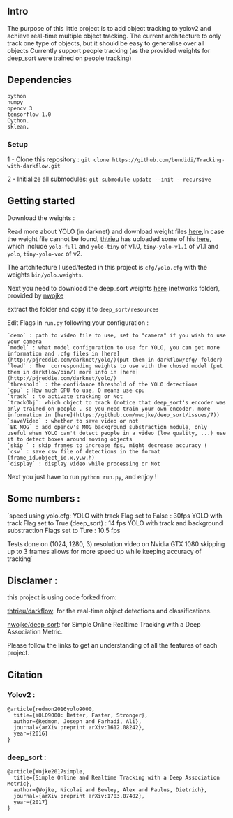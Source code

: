 ## Intro

The purpose of this little project is to add object tracking to yolov2 and achieve real-time multiple object tracking.
The current architecture to only track one type of objects, but it should be easy to generalise over all objects
Currently support people tracking (as the provided weights for deep_sort were trained on people tracking)

## Dependencies

    python
    numpy
    opencv 3
    tensorflow 1.0
    Cython.
    sklean.

### Setup

1 - Clone this repository : `git clone https://github.com/bendidi/Tracking-with-darkflow.git`

2 - Initialize all submodules: `git submodule update --init --recursive`

## Getting started

Download the weights :

Read more about YOLO (in darknet) and download weight files [here](http://pjreddie.com/darknet/yolo/),In case the weight file cannot be found, [thtrieu](https://github.com/thtrieu) has uploaded some of his [here](https://drive.google.com/drive/folders/0B1tW_VtY7onidEwyQ2FtQVplWEU), which include `yolo-full` and `yolo-tiny` of v1.0, `tiny-yolo-v1.1` of v1.1 and `yolo`, `tiny-yolo-voc` of v2.

The artchitecture I used/tested in this project is `cfg/yolo.cfg` with the weights `bin/yolo.weights`.

Next you need to download the deep_sort weights [here](https://owncloud.uni-koblenz.de/owncloud/s/f9JB0Jr7f3zzqs8?path=%2Fresources) (networks folder), provided by [nwojke](https://github.com/nwojke)

extract the folder and copy it to `deep_sort/resources`

Edit Flags in `run.py` following your configuration :

    `demo` : path to video file to use, set to "camera" if you wish to use your camera
    `model` : what model configuration to use for YOLO, you can get more information and .cfg files in [here](http://pjreddie.com/darknet/yolo/)(put them in darkflow/cfg/ folder)
    `load` : The  corresponding weights to use with the chosed model (put them in darkflow/bin/) more info in [here](http://pjreddie.com/darknet/yolo/)
    `threshold` : the confidance threshold of the YOLO detections
    `gpu` : How much GPU to use, 0 means use cpu
    `track` : to activate tracking or Not
    `trackObj`: which object to track (notice that deep_sort's encoder was only trained on people , so you need train your own encoder, more information in [here](https://github.com/nwojke/deep_sort/issues/7))
    `saveVideo` : whether to save video or not
    `BK_MOG` : add opencv's MOG background substraction module, only useful when YOLO can't detect people in a video (low quality, ...) use it to detect boxes around moving objects
    `skip ` : skip frames to increase fps, might decrease accuracy !
    `csv` : save csv file of detections in the format (frame_id,object_id,x,y,w,h)
    `display` : display video while processing or Not

Next you just have to run `python run.py`, and enjoy !

## Some numbers :

`speed using yolo.cfg:
    YOLO with track Flag set to False : 30fps
    YOLO with track Flag set to True (deep_sort) : 14 fps
    YOLO with track and background substraction Flags set to Ture : 10.5 fps

Tests done on (1024, 1280, 3) resolution video on Nvidia GTX 1080
skipping up to 3 frames allows for more speed up while keeping accuracy of tracking`



## Disclamer :

this project is using code forked from:

[thtrieu/darkflow](https://github.com/thtrieu/darkflow): for the real-time object detections and classifications.

[nwojke/deep_sort](https://github.com/nwojke/deep_sort): for Simple Online Realtime Tracking with a Deep Association Metric.

Please follow the links to get an understanding of all the features of each project.

## Citation

### Yolov2 :

    @article{redmon2016yolo9000,
      title={YOLO9000: Better, Faster, Stronger},
      author={Redmon, Joseph and Farhadi, Ali},
      journal={arXiv preprint arXiv:1612.08242},
      year={2016}
    }

### deep_sort :

    @article{Wojke2017simple,
      title={Simple Online and Realtime Tracking with a Deep Association Metric},
      author={Wojke, Nicolai and Bewley, Alex and Paulus, Dietrich},
      journal={arXiv preprint arXiv:1703.07402},
      year={2017}
    }
